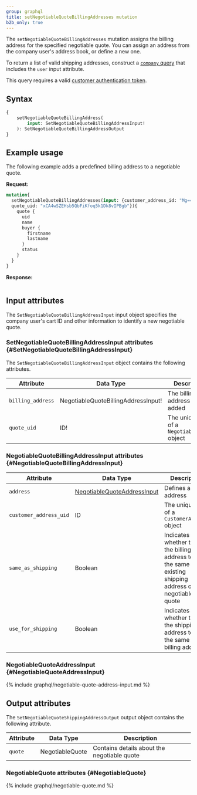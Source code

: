 ```yaml
---
group: graphql
title: setNegotiableQuoteBillingAddresses mutation
b2b_only: true
---
```


The `setNegotiableQuoteBillingAddresses` mutation assigns the billing address for the specified negotiable quote. You can assign an address from the company user's address book, or define a new one.

To return a list of valid shipping addresses, construct a [`company` query]({{page.baseurl}}/graphql/queries/) that includes the `user` input attribute.

This query requires a valid [customer authentication token]({{page.baseurl}}/graphql/mutations/generate-customer-token.html).

## Syntax

```graphql
{
    setNegotiableQuoteBillingAddress(
        input: SetNegotiableQuoteBillingAddressInput! 
    ): SetNegotiableQuoteBillingAddressOutput
}
```

## Example usage

The following example adds a predefined billing address to a negotiable quote.

**Request:**

```graphql
mutation{
  setNegotiableQuoteBillingAddresses(input: {customer_address_id: "Mg=="
  quote_uid: "xCA4wSZEHsb5QbFiKfoq5k1Dk8vIPBgb"}){
    quote {
      uid
      name
      buyer {
        firstname
        lastname
      }
      status
    }
  }
}
```

**Response:**

```json

```

## Input attributes

The `SetNegotiableQuoteBillingAddressInput` input object specifies the company user's cart ID and other information to identify a new negotiable quote.

### SetNegotiableQuoteBillingAddressInput attributes {#SetNegotiableQuoteBillingAddressInput}

The `SetNegotiableQuoteBillingAddressInput` object contains the following attributes.

Attribute |  Data Type | Description
--- | --- | ---
`billing_address` | NegotiableQuoteBillingAddressInput! | The billing address to be added
`quote_uid` | ID! | The unique ID of a `NegotiableQuote` object

### NegotiableQuoteBillingAddressInput attributes {#NegotiableQuoteBillingAddressInput}

Attribute |  Data Type | Description
--- | --- | ---
`address` | [NegotiableQuoteAddressInput](#NegotiableQuoteAddressInput) | Defines a billing address
`customer_address_uid` | ID | The unique ID of a `CustomerAddress` object
`same_as_shipping` | Boolean | Indicates whether to set the billing address to be the same as the existing shipping address on the negotiable quote
`use_for_shipping` | Boolean | Indicates whether to set the shipping address to be the same as this billing address

### NegotiableQuoteAddressInput {#NegotiableQuoteAddressInput}

{% include graphql/negotiable-quote-address-input.md %}

## Output attributes

The `SetNegotiableQuoteShippingAddressOutput` output object contains the following attribute.

Attribute |  Data Type | Description
--- | --- | ---
`quote` | NegotiableQuote | Contains details about the negotiable quote

### NegotiableQuote attributes {#NegotiableQuote}

{% include graphql/negotiable-quote.md %}
